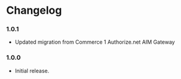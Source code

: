 Changelog
=========

### 1.0.1

* Updated migration from Commerce 1 Authorize.net AIM Gateway

### 1.0.0

* Initial release.
